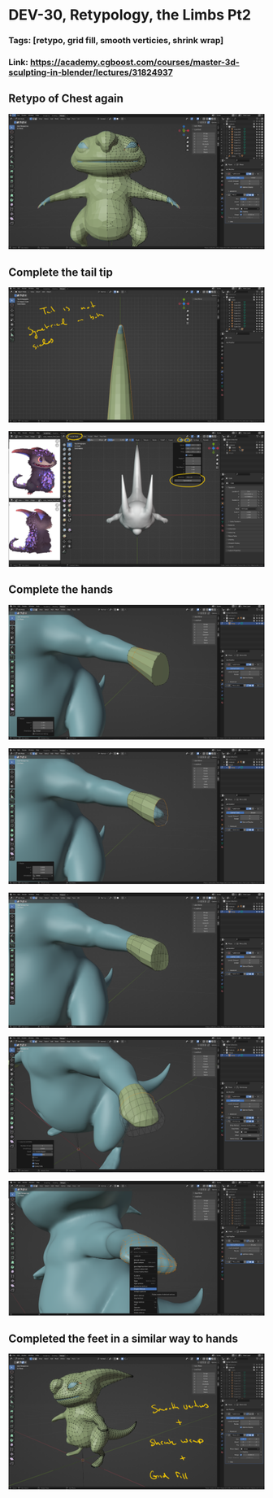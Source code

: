 # DEV-30, Retypology, the Limbs Pt2
### Tags: [retypo, grid fill, smooth verticies, shrink wrap]
### Link: <https://academy.cgboost.com/courses/master-3d-sculpting-in-blender/lectures/31824937>

## Retypo of Chest again

![](../images/DEV-31/DEV-31-A1.png)

## Complete the tail tip

![](../images/DEV-31/DEV-31-B1.png)

![](../images/DEV-31/DEV-31-B2.png)

## Complete the hands

![](../images/DEV-31/DEV-31-C1.png)

![](../images/DEV-31/DEV-31-C2.png)

![](../images/DEV-31/DEV-31-C3.png)

![](../images/DEV-31/DEV-31-C4.png)

![](../images/DEV-31/DEV-31-C5.png)

## Completed the feet in a similar way to hands

![](../images/DEV-31/DEV-31-D1.png)